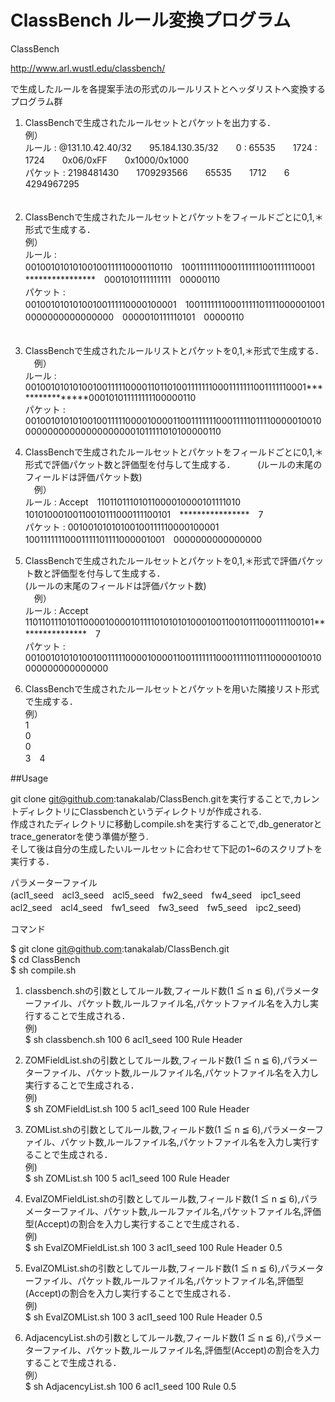 # ClassBench ルール変換プログラム

ClassBench 

http://www.arl.wustl.edu/classbench/ 

で生成したルールを各提案手法の形式のルールリストとヘッダリストへ変換するプログラム群　　

1. ClassBenchで生成されたルールセットとパケットを出力する．     
例）  
ルール   : @131.10.42.40/32　　95.184.130.35/32　　0 : 65535　　1724 : 1724　　0x06/0xFF　　0x1000/0x1000       
パケット : 2198481430　　1709293566　　65535　　1712　　6　　4294967295      
　

2. ClassBenchで生成されたルールセットとパケットをフィールドごとに0,1,＊形式で生成する．       
例）  
ルール   :   
00100101010100100111110000110110　10011111110001111111001111110001　****************　0001010111111111　00000110     
パケット :   
00100101010100100111110000100001　10011111110001111101111000001001　0000000000000000　0000010111110101　00000110  
　　

3. ClassBenchで生成されたルールリストとパケットを0,1,＊形式で生成する．  
　例）  
ルール   :   
0010010101010010011111000011011010011111110001111111001111110001****************000101011111111100000110  
パケット :   
00100101010100100111110000100001100111111100011111011110000010010000000000000000000001011111010100000110  


4. ClassBenchで生成されたルールセットとパケットをフィールドごとに0,1,＊形式で評価パケット数と評価型を付与して生成する．    　
　(ルールの末尾のフィールドは評価パケット数)    
　例）  
ルール   : Accept　11011011101011000010000101111010　10101000100110010111000111100101　****************　7    
パケット : 00100101010100100111110000100001　10011111110001111101111000001001　0000000000000000     


5. ClassBenchで生成されたルールセットとパケットを0,1,＊形式で評価パケット数と評価型を付与して生成する．   
 (ルールの末尾のフィールドは評価パケット数)    
　例）  
ルール   : Accept　1101101110101100001000010111101010101000100110010111000111100101****************　7      
パケット : 00100101010100100111110000100001100111111100011111011110000010010000000000000000    


6. ClassBenchで生成されたルールセットとパケットを用いた隣接リスト形式で生成する．    
例）  
1    
0   
0   
3　4   　　


##Usage   

git clone git@github.com:tanakalab/ClassBench.gitを実行することで,カレントディレクトリにClassbenchというディレクトリが作成される.  
作成されたディレクトリに移動しcompile.shを実行することで,db_generatorとtrace_generatorを使う準備が整う.     
そして後は自分の生成したいルールセットに合わせて下記の1~6のスクリプトを実行する．  

パラメーターファイル  
(acl1_seed　acl3_seed　acl5_seed　fw2_seed　fw4_seed　ipc1_seed　acl2_seed　acl4_seed　fw1_seed　fw3_seed　fw5_seed　ipc2_seed)  

コマンド  

$ git clone git@github.com:tanakalab/ClassBench.git  
$ cd ClassBench    
$ sh compile.sh   

 
 1. classbench.shの引数としてルール数,フィールド数(1 ≦ n ≦ 6),パラメーターファイル、パケット数,ルールファイル名,パケットファイル名を入力し実行することで生成される．  
 例)  
$ sh classbench.sh 100 6 acl1_seed 100 Rule Header

 2. ZOMFieldList.shの引数としてルール数,フィールド数(1 ≦ n ≦ 6),パラメーターファイル、パケット数,ルールファイル名,パケットファイル名を入力し実行することで生成される．   
 例)  
$ sh ZOMFieldList.sh 100 5 acl1_seed 100 Rule Header

 3. ZOMList.shの引数としてルール数,フィールド数(1 ≦ n ≦ 6),パラメーターファイル、パケット数,ルールファイル名,パケットファイル名を入力し実行することで生成される．  
 例)  
$ sh ZOMList.sh 100 5 acl1_seed 100 Rule Header

 4. EvalZOMFieldList.shの引数としてルール数,フィールド数(1 ≦ n ≦ 6),パラメーターファイル、パケット数,ルールファイル名,パケットファイル名,評価型(Accept)の割合を入力し実行することで生成される．  
 例)  
$ sh EvalZOMFieldList.sh 100 3 acl1_seed 100 Rule Header 0.5

 5. EvalZOMList.shの引数としてルール数,フィールド数(1 ≦ n ≦ 6),パラメーターファイル、パケット数,ルールファイル名,パケットファイル名,評価型(Accept)の割合を入力し実行することで生成される．  
 例)  
$ sh EvalZOMList.sh 100 3 acl1_seed 100 Rule Header 0.5

 6. AdjacencyList.shの引数としてルール数,フィールド数(1 ≦ n ≦ 6),パラメーターファイル、パケット数,ルールファイル名,評価型(Accept)の割合を入力することで生成される．  
 例）  
$ sh AdjacencyList.sh 100 6 acl1_seed 100 Rule 0.5
 
